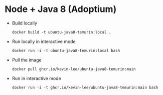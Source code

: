 # Node + Java 8 (Adoptium)

* Build locally
  ```shell
  docker build -t ubuntu-java8-temurin:local .
  ```

* Run locally in interactive mode
  ```shell
  docker run -i -t ubuntu-java8-temurin:local bash
  ```

* Pull the image
  ```shell
  docker pull ghcr.io/kevin-lee/ubuntu-java8-temurin:main
  ```

* Run in interactive mode
  ```shell
  docker run -i -t ghcr.io/kevin-lee/ubuntu-java8-temurin:main bash
  ```
